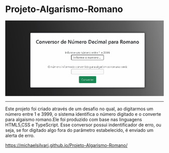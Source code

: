 # Projeto-Algarismo-Romano
<img src="img/conversor_romanos.gif">
<hr>
Este projeto foi criado através de um desafio no qual, ao digitarmos um número entre 1 e 3999, o sistema identifica o número digitado e o converte para algaismo romano.Ele foi produzido com base nas linguagens HTML5,CSS e TypeScript. Esse conversor possui indentificador de erro, ou seja, se for digitado algo fora do parâmetro estabelecido, é enviado um alerta de erro.

https://michaelsilvarj.github.io/Projeto-Algarismo-Romano/
